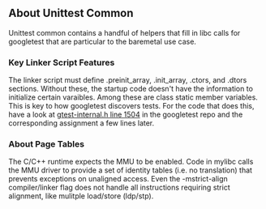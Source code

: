 ## About Unittest Common

Unittest common contains a handful of helpers that fill in libc calls for googletest that are particular to the baremetal use case.

### Key Linker Script Features
The linker script must define .preinit_array, .init_array, .ctors, and .dtors sections. Without these, the startup code doesn't have the information to initialize certain varaibles. Among these are class static member variables. This is key to how googletest discovers tests. For the code that does this, have a look at [gtest-internal.h line 1504](https://github.com/google/googletest/blob/a7f443b80b105f940225332ed3c31f2790092f47/googletest/include/gtest/internal/gtest-internal.h#L1504) in the googletest repo  and the corresponding assignment a few lines later.

### About Page Tables
The C/C++ runtime expects the MMU to be enabled. Code in mylibc calls the MMU driver to provide a set of identity tables (i.e. no translation) that prevents exceptions on unaligned access. Even the -mstrict-align compiler/linker flag does not handle all instructions requiring strict alignment, like mulitple load/store (ldp/stp).



